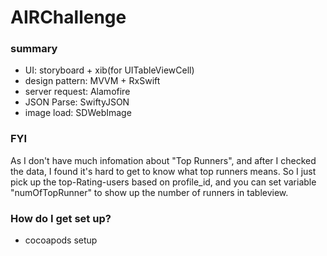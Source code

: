 # AIRChallenge


### summary

* UI: storyboard + xib(for UITableViewCell)
* design pattern: MVVM + RxSwift
* server request: Alamofire
* JSON Parse: SwiftyJSON
* image load: SDWebImage

### FYI

As I don't have much infomation about "Top Runners", and after I checked the data, I found it's hard to get to know what top runners means. So I just pick up the top-Rating-users based on profile_id, and you can set variable "numOfTopRunner" to show up the number of runners in tableview. 

### How do I get set up? ###

* cocoapods setup




